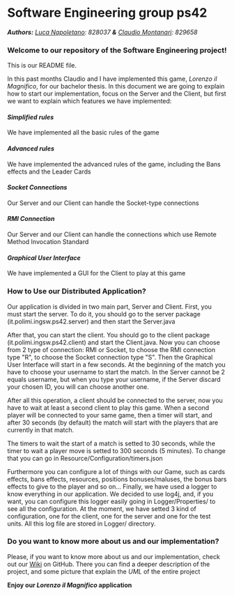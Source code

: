 # Software Engineering group ps42
_**Authors:** [Luca Napoletano](https://github.com/lnapo94): 828037 **&** [Claudio Montanari](https://github.com/claudioMontanari): 829658_

### Welcome to our repository of the Software Engineering project!

This is our README file.

In this past months Claudio and I have implemented this game, _Lorenzo il Magnifico_, for our bachelor thesis. In this document we are going to explain how to start our implementation, focus on the Server and the Client, but first we want to explain which features we have implemented:

#### _Simplified rules_
We have implemented all the basic rules of the game

#### _Advanced rules_
We have implemented the advanced rules of the game, including the Bans effects and the Leader Cards

#### _Socket Connections_
Our Server and our Client can handle the Socket-type connections
#### _RMI Connection_
Our Server and our Client can handle the connections which use Remote Method Invocation Standard
#### _Graphical User Interface_
We have implemented a GUI for the Client to play at this game

### How to Use our Distributed Application?
Our application is divided in two main part, Server and Client. First, you must start the server. To do it, you should go to the server package (it.polimi.ingsw.ps42.server) and then start the Server.java

After that, you can start the client. You should go to the client package (it.polimi.ingsw.ps42.client) and start the Client.java.
Now you can choose from 2 type of connection: RMI or Socket, to choose the RMI connection type "R", to choose the Socket connection type "S". Then the Graphical User Interface will start in a few seconds. At the beginning of the match you have to choose your username to start the match. In the Server cannot be 2 equals username, but when you type your username, if the Server discard your chosen ID, you will can choose another one.

After all this operation, a client should be connected to the server, now you have to wait at least a second client to play this game.
When a second player will be connected to your same game, then a timer will start, and after 30 seconds (by default) the match will start with the players that are currently in that match.

The timers to wait the start of a match is setted to 30 seconds, while the timer to wait a player move is setted to 300 seconds (5 minutes). To change that you can go in Resource/Configuration/timers.json

Furthermore you can configure a lot of things with our Game, such as cards effects, bans effects, resources, positions bonuses/maluses, the bonus bars effects to give to the player and so on...
Finally, we have used a logger to know everything in our application. We decided to use log4j, and, if you want, you can configure this logger easily going in Logger/Properties/ to see all the configuration. At the moment, we have setted 3 kind of configuration, one for the client, one for the server and one for the test units. All this log file are stored in Logger/ directory.

### Do you want to know more about us and our implementation?
Please, if you want to know more about us and our implementation, check out our [Wiki](https://github.com/lnapo94/Software-Engineering-Project/wiki) on GitHub. There you can find a deeper description of the project, and some picture that explain the _UML_ of the entire project

**Enjoy our _Lorenzo il Magnifico_ application**
